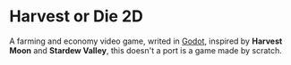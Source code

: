 [1]: https://godotengine.org/ "Godot Engine"

# Harvest or Die 2D
A farming and economy video game, writed in [Godot][1], inspired by **Harvest Moon** and **Stardew Valley**, this doesn't a port is a game made by scratch.
